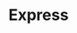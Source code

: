 ---
title: "Express"
url: /ciudad-autonoma-de-buenos-aires/express-avenida-belgrano-2/
shop: Lebensmittel
---